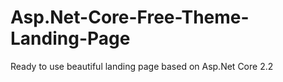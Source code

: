# Asp.Net-Core-Free-Theme-Landing-Page
Ready to use beautiful landing page based on Asp.Net Core 2.2
